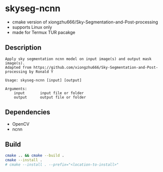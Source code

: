# skyseg-ncnn
* cmake version of xiongzhu666/Sky-Segmentation-and-Post-processing
* supports Linux only
* made for Termux TUR pacakge

## Description
```
Apply sky segmentation ncnn model on input image(s) and output mask image(s). 
Adapted from https://github.com/xiongzhu666/Sky-Segmentation-and-Post-processing by Ronald Y

Usage: skyseg-ncnn [input] [output]

Arguments: 
    input       input file or folder
    output      output file or folder
```

## Dependencies
* OpenCV
* ncnn

## Build
```bash
cmake .. && cmake --build .
cmake --install .
# cmake --install . --prefix="<location-to-install>"
```
